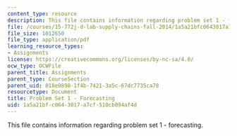 ```yaml
---
content_type: resource
description: This file contains information regarding problem set 1 - forecasting.
file: /courses/15-772j-d-lab-supply-chains-fall-2014/1a5a21bfc0643017a7cf510cb094af4d_MIT15_772JF14_ProblemSet1.pdf
file_size: 1012650
file_type: application/pdf
learning_resource_types:
- Assignments
license: https://creativecommons.org/licenses/by-nc-sa/4.0/
ocw_type: OCWFile
parent_title: Assignments
parent_type: CourseSection
parent_uid: 018e9898-1f4b-7421-3a5c-67dc7735ca78
resourcetype: Document
title: Problem Set 1 - Forecasting
uid: 1a5a21bf-c064-3017-a7cf-510cb094af4d
---
```

This file contains information regarding problem set 1 - forecasting.